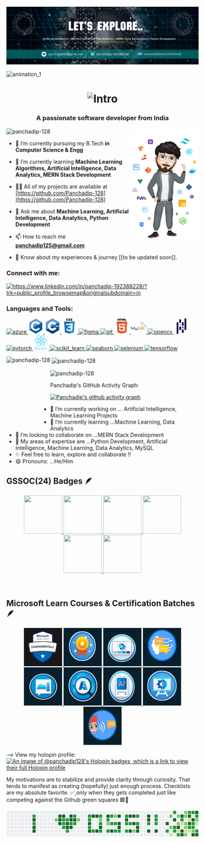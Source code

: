 ![logo](https://github.com/Panchadip-128/Panchadip-128/blob/main/banner.png)

![animation_1](https://github.com/user-attachments/assets/d3b87a28-a270-4321-bae9-84e5f4bec6dc)
<h1 align="center"><img src="https://readme-typing-svg.herokuapp.com/?font=Righteous&size=45&center=true&vCenter=true&width=700&height=90&duration=4000&lines=Hi+There!+%F0%9F%91%8B;+I%27m+Panchadip+Bhattacharya" alt="Intro" /> </h1>
<h3 align="center">A passionate software developer from India</h3>


<img align='right' src='https://github.com/Panchadip-128/Panchadip-128/blob/main/src/git_image.png' width='180' height='290'>

<p align="left"> <img src="https://komarev.com/ghpvc/?username=panchadip-128&label=Profile%20views&color=0e75b6&style=flat" alt="panchadip-128" /> </p>

- 🔭 I’m currently pursuing my B.Tech **in Computer Science & Engg**

- 🌱 I’m currently learning **Machine Learning Algorithms, Artificial Intelligence, Data Analytics, MERN Stack Development**

- 👨‍💻 All of my projects are available at [https://github.com/Panchadip-128](https://github.com/Panchadip-128)

- 💬 Ask me about **Machine Learning, Artificial Intelligence, Data Analytics, Python Development**

- 📫 How to reach me **panchadip125@gmail.com**

- 📄 Know about my experiences & journey [[to be updated soon]].

<h3 align="left">Connect with me:</h3>
<p align="left">
<a href="https://linkedin.com/in/panchadip-192388228/?trk=public_profile_browsemap&originalsubdomain=in" target="blank"><img align="center" src="https://raw.githubusercontent.com/rahuldkjain/github-profile-readme-generator/master/src/images/icons/Social/linked-in-alt.svg" alt="https://www.linkedin.com/in/panchadip-192388228/?trk=public_profile_browsemap&originalsubdomain=in" height="30" width="40" /></a>
</p>

<h3 align="left">Languages and Tools:</h3>
<p align="left"> <a href="https://azure.microsoft.com/en-in/" target="_blank" rel="noreferrer"> <img src="https://www.vectorlogo.zone/logos/microsoft_azure/microsoft_azure-icon.svg" alt="azure" width="40" height="40"/> </a> <a href="https://www.cprogramming.com/" target="_blank" rel="noreferrer"> <img src="https://raw.githubusercontent.com/devicons/devicon/master/icons/c/c-original.svg" alt="c" width="40" height="40"/> </a> <a href="https://www.w3schools.com/cpp/" target="_blank" rel="noreferrer"> <img src="https://raw.githubusercontent.com/devicons/devicon/master/icons/cplusplus/cplusplus-original.svg" alt="cplusplus" width="40" height="40"/> </a> <a href="https://www.w3schools.com/css/" target="_blank" rel="noreferrer"> <img src="https://raw.githubusercontent.com/devicons/devicon/master/icons/css3/css3-original-wordmark.svg" alt="css3" width="40" height="40"/> </a> <a href="https://www.figma.com/" target="_blank" rel="noreferrer"> <img src="https://www.vectorlogo.zone/logos/figma/figma-icon.svg" alt="figma" width="40" height="40"/> </a> <a href="https://git-scm.com/" target="_blank" rel="noreferrer"> <img src="https://www.vectorlogo.zone/logos/git-scm/git-scm-icon.svg" alt="git" width="40" height="40"/> </a> <a href="https://www.w3.org/html/" target="_blank" rel="noreferrer"> <img src="https://raw.githubusercontent.com/devicons/devicon/master/icons/html5/html5-original-wordmark.svg" alt="html5" width="40" height="40"/> </a> <a href="https://www.mysql.com/" target="_blank" rel="noreferrer"> <img src="https://raw.githubusercontent.com/devicons/devicon/master/icons/mysql/mysql-original-wordmark.svg" alt="mysql" width="40" height="40"/> </a> <a href="https://opencv.org/" target="_blank" rel="noreferrer"> <img src="https://www.vectorlogo.zone/logos/opencv/opencv-icon.svg" alt="opencv" width="40" height="40"/> </a> <a href="https://pandas.pydata.org/" target="_blank" rel="noreferrer"> <img src="https://raw.githubusercontent.com/devicons/devicon/2ae2a900d2f041da66e950e4d48052658d850630/icons/pandas/pandas-original.svg" alt="pandas" width="40" height="40"/> </a> <a href="https://pytorch.org/" target="_blank" rel="noreferrer"> <img src="https://www.vectorlogo.zone/logos/pytorch/pytorch-icon.svg" alt="pytorch" width="40" height="40"/> </a> <a href="https://reactjs.org/" target="_blank" rel="noreferrer"> <img src="https://raw.githubusercontent.com/devicons/devicon/master/icons/react/react-original-wordmark.svg" alt="react" width="40" height="40"/> </a> <a href="https://scikit-learn.org/" target="_blank" rel="noreferrer"> <img src="https://upload.wikimedia.org/wikipedia/commons/0/05/Scikit_learn_logo_small.svg" alt="scikit_learn" width="40" height="40"/> </a> <a href="https://seaborn.pydata.org/" target="_blank" rel="noreferrer"> <img src="https://seaborn.pydata.org/_images/logo-mark-lightbg.svg" alt="seaborn" width="40" height="40"/> </a> <a href="https://www.selenium.dev" target="_blank" rel="noreferrer"> <img src="https://raw.githubusercontent.com/detain/svg-logos/780f25886640cef088af994181646db2f6b1a3f8/svg/selenium-logo.svg" alt="selenium" width="40" height="40"/> </a> <a href="https://www.tensorflow.org" target="_blank" rel="noreferrer"> <img src="https://www.vectorlogo.zone/logos/tensorflow/tensorflow-icon.svg" alt="tensorflow" width="40" height="40"/> </a> </p>

<p><img align="left" src="https://github-readme-stats.vercel.app/api/top-langs?username=panchadip-128&show_icons=true&locale=en&layout=compact" alt="panchadip-128" height="195"/></p>

<p>&nbsp;<img align="center" src="https://github-readme-stats.vercel.app/api?username=panchadip-128&show_icons=true&locale=en" alt="panchadip-128" /></p>

<p><img align="center" src="https://github-readme-streak-stats.herokuapp.com/?user=panchadip-128&" alt="panchadip-128" /></p>

Panchadip's GitHub Activity Graph:

[![Panchadip's github activity graph](https://github-readme-activity-graph.vercel.app/graph?username=Panchadip-128&theme=react)](https://github.com/Panchadip-128/github-readme-activity-graph)


- 🔭 I’m currently working on ... Artificial Intelligence, Machine Learning Projects
- 🌱 I’m currently learning ...Machine Learning, Data Analytics
- 👯 I’m looking to collaborate on ...MERN Stack Development
- 💪 My areas of expertise are ...Python Development, Artificial Intelligence, Machine Learning, Data Analytics, MySQL
- ✨ Feel free to learn, explore and collaborate !!
- 😄 Pronouns: ...He/Him

## GSSOC(24) Badges 🪶
<div style='display:flex; align-items:center; gap: 10px;' align='center'><a href="https://gssoc.girlscript.tech/leaderboard">
<img src="https://raw.githubusercontent.com/GSSoC24/Postman-Challenge/main/docs/assets/Postman%20White.png" width="100px" height="100px" />
  <img src="https://raw.githubusercontent.com/GSSoC24/Postman-Challenge/main/docs/assets/1.png" width="100px" height="100px" />
  <img src="https://raw.githubusercontent.com/GSSoC24/Postman-Challenge/main/docs/assets/2.png" width="100px" height="100px" />
  <img src="https://raw.githubusercontent.com/GSSoC24/Postman-Challenge/main/docs/assets/3.png" width="100px" height="100px" />
  <img src="https://raw.githubusercontent.com/GSSoC24/Postman-Challenge/main/docs/assets/4.png" width="100px" height="100px" />
  <img src="https://raw.githubusercontent.com/GSSoC24/Postman-Challenge/main/docs/assets/5.png" width="100px" height="100px" />
 
  </a>
</div>
<br>
<br>

## Microsoft Learn Courses & Certification Batches 🪶
<div style='display:flex; align-items:center; gap: 10px;' align='center'><a href="https://learn.microsoft.com/en-us/users/panchadipbhattacharjee-5589/credentials/certification/azure-ai-fundamentals?tab=credentials-tab">
<img src="https://github.com/Panchadip-128/Panchadip-128/blob/main/src/Microsoft%20Certified%20Azure%20AI%20badge.png" width="100px" height="100px" />
  <img src="https://github.com/Panchadip-128/Panchadip-128/blob/main/src/ms-learn-1.png" width="100px" height="100px" />
  <img src="https://github.com/Panchadip-128/Panchadip-128/blob/main/src/ms-learn-2.png" width="100px" height="100px" />
  <img src="https://github.com/Panchadip-128/Panchadip-128/blob/main/src/ms-learn3.png" width="100px" height="100px" />
  <img src="https://github.com/Panchadip-128/Panchadip-128/blob/main/src/ms-learn4.png" width="100px" height="100px" />
  <img src="https://github.com/Panchadip-128/Panchadip-128/blob/main/src/ms-learn-5.png" width="100px" height="100px" />
  <img src="https://github.com/Panchadip-128/Panchadip-128/blob/main/src/ms-learn-6.png" width="100px" height="100px" />
  <img src="https://github.com/Panchadip-128/Panchadip-128/blob/main/src/ms-learn-7.png" width="100px" height="100px" />
  <img src="https://github.com/Panchadip-128/Panchadip-128/blob/main/src/ms-learn-8.png" width="100px" height="100px" />
  
 
  </a>
</div>

-->
View my holopin profile:
[![An image of @panchadip128's Holopin badges, which is a link to view their full Holopin profile](https://holopin.me/panchadip128)](https://holopin.io/@panchadip128)

My motivations are to stabilize and provide clarity through curiosity. That tends to manifest as creating (hopefully) just enough process. Checklists are my absolute favorite. ✅,only when they gets completed just like competing against the Github green squares 🟩💚

<p align="center">
  <img src="https://github.com/Panchadip-128/Panchadip-128/blob/main/src/207972307-0f5dcf42-2809-4d82-9a10-24dd878b5010.png">
  <br>
